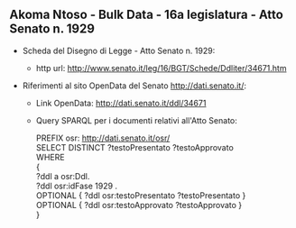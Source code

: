 ## Akoma Ntoso - Bulk Data - 16a legislatura - Atto Senato n. 1929 ##

* Scheda del Disegno di Legge - Atto Senato n. 1929:
	* http url: http://www.senato.it/leg/16/BGT/Schede/Ddliter/34671.htm

* Riferimenti al sito OpenData del Senato http://dati.senato.it/:
	* Link OpenData: http://dati.senato.it/ddl/34671
	* Query SPARQL per i documenti relativi all'Atto Senato:

        PREFIX osr: <http://dati.senato.it/osr/>  
		SELECT DISTINCT ?testoPresentato ?testoApprovato  
		WHERE  
		{  
		    ?ddl a osr:Ddl.  
		    ?ddl osr:idFase 1929 .  
		    OPTIONAL { ?ddl osr:testoPresentato ?testoPresentato }  
		    OPTIONAL { ?ddl osr:testoApprovato ?testoApprovato }  
		}
		
